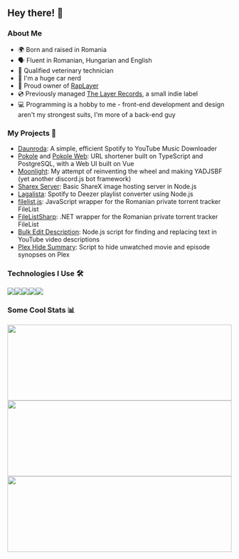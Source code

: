## Hey there! 👋

### About Me

- 🌍 Born and raised in Romania
- 🗣️ Fluent in Romanian, Hungarian and English
- 🐾 Qualified veterinary technician
- 🚗 I'm a huge car nerd
- 🎵 Proud owner of [RapLayer](https://layers.yt/rap)
- 💿 Previously managed [The Layer Records](https://layers.yt/records), a small indie label
- 💻 Programming is a hobby to me - front-end development and design aren't my strongest suits, I'm more of a back-end guy

### My Projects 🚀

- [Daunroda](https://github.com/daunroda): A simple, efficient Spotify to YouTube Music Downloader
- [Pokole](https://github.com/alexthemaster/pokole) and [Pokole Web](https://github.com/alexthemaster/pokole-web): URL shortener built on TypeScript and PostgreSQL, with a Web UI built on Vue
- [Moonlight](https://github.com/alexthemaster/moonlight): My attempt of reinventing the wheel and making YADJSBF (yet another discord.js bot framework)
- [Sharex Server](https://github.com/authenticname/sharex-server): Basic ShareX image hosting server in Node.js
- [Lagalista](https://github.com/alexthemaster/lagalista): Spotify to Deezer playlist converter using Node.js
- [filelist.js](https://github.com/alexthemaster/filelist.js): JavaScript wrapper for the Romanian private torrent tracker FileList
- [FileListSharp](https://github.com/alexthemaster/filelistsharp): .NET wrapper for the Romanian private torrent tracker FileList
- [Bulk Edit Description](https://github.com/layers/bulk-edit-description): Node.js script for finding and replacing text in YouTube video descriptions
- [Plex Hide Summary](https://github.com/alexthemaster/plex-hide-summary): Script to hide unwatched movie and episode synopses on Plex

### Technologies I Use 🛠️

<img src="https://img.shields.io/badge/node.js%20-%2343853D.svg?&style=for-the-badge&logo=node.js&logoColor=white"/><!--
--><img src="https://img.shields.io/badge/postgres-%23316192.svg?&style=for-the-badge&logo=postgresql&logoColor=white"/><!--
--><img src="https://img.shields.io/badge/nginx%20-%23009639.svg?&style=for-the-badge&logo=nginx&logoColor=white"/><!--
--><img src="https://img.shields.io/badge/github%20actions%20-%232671E5.svg?&style=for-the-badge&logo=github%20actions&logoColor=white"/><!--
--><img src="https://img.shields.io/badge/vue.js%20-%2335495e.svg?&style=for-the-badge&logo=vue.js&logoColor=%234FC08D"/>

### Some Cool Stats 📊

<!-- Overall stats -->
<img src="https://github-readme-stats.vercel.app/api?username=alexthemaster&count_private=true&show_icons=true&theme=tokyonight" height="170px" width="100%">
<!-- Top languages -->
<img src="https://github-readme-stats.vercel.app/api/top-langs/?username=alexthemaster&theme=blue-black&layout=compact&title_color=4F8CC9&text_color=9f9f9f&bg_color=151515&hide_border=true&icon_color=4F8CC9" height="170px" width="100%">
<!-- Wakatime -->
<img src="https://github-readme-stats.vercel.app/api/wakatime?username=AlexTheMaster&layout=compact" height="170px" width="100%">
